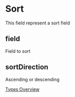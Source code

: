 # Sort
This field represent a sort field

## field
Field to sort
## sortDirection
Ascending or descending

[Types Overview](docs/types/Overview.md)